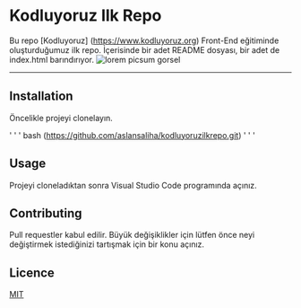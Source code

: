# Kodluyoruz Ilk Repo

Bu repo [Kodluyoruz] (https://www.kodluyoruz.org) Front-End eğitiminde oluşturduğumuz ilk repo. İçerisinde bir adet README dosyası, bir adet de index.html barındırıyor.
![lorem picsum gorsel](https://github.com/user-attachments/assets/70739cf0-5d38-4074-a453-dc806afa0755)
***

## Installation

Öncelikle projeyi clonelayın. 

' ' ' bash 
(https://github.com/aslansaliha/kodluyoruzilkrepo.git)
' ' ' 

## Usage

Projeyi cloneladıktan sonra Visual Studio Code programında açınız.

## Contributing

Pull requestler kabul edilir. Büyük değişiklikler için lütfen önce neyi değiştirmek istediğinizi tartışmak için bir konu açınız.

## Licence

[MIT](https://choosealicense.com/licenses/mit/)

